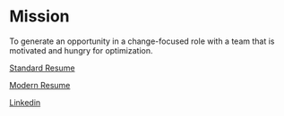 # Mission

To generate an opportunity in a change-focused role with a team that is motivated and hungry for optimization. 

[Standard Resume](Résumé/Romer_Bracho_Résumé_-_Standard.pdf)

[Modern Resume](Résumé/Romer_Bracho_Résumé_-_Modern.pdf)

[Linkedin](https://www.linkedin.com/in/rabracho/)
